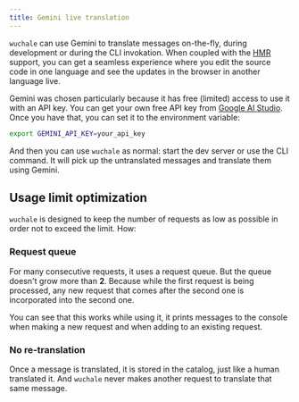 ```yaml
---
title: Gemini live translation
---
```


`wuchale` can use Gemini to translate messages on-the-fly, during development or
during the CLI invokation. When coupled with the [HMR](/guides/hmr) support,
you can get a seamless experience where you edit the source code in one
language and see the updates in the browser in another language live.

Gemini was chosen particularly because it has free (limited) access to use it
with an API key. You can get your own free API key from [Google AI
Studio](https://aistudio.google.com/app/apikey). Once you have that, you can
set it to the environment variable:

```bash
export GEMINI_API_KEY=your_api_key
```

And then you can use `wuchale` as normal: start the dev server or use the CLI
command. It will pick up the untranslated messages and translate them using
Gemini.

## Usage limit optimization

`wuchale` is designed to keep the number of requests as low as possible in
order not to exceed the limit. How:

### Request queue

For many consecutive requests, it uses a request queue. But the queue doesn't
grow more than **2**. Because while the first request is being processed, any
new request that comes after the second one is incorporated into the second
one.

You can see that this works while using it, it prints messages to the console
when making a new request and when adding to an existing request.

### No re-translation

Once a message is translated, it is stored in the catalog, just like a human
translated it. And `wuchale` never makes another request to translate that same
message.
